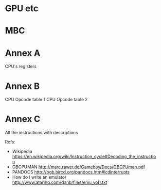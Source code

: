 # GPU etc

# MBC

# Annex A
CPU's registers
# Annex B
CPU Opcode table 1
CPU Opcode table 2
# Annex C
All the instructions with descriptions

Refs:

* Wikipedia https://en.wikipedia.org/wiki/Instruction_cycle#Decoding_the_instruction
* GBCPUMAN http://marc.rawer.de/Gameboy/Docs/GBCPUman.pdf
* PANDOCS http://bgb.bircd.org/pandocs.htm#lcdinterrupts
* How do I write an emulator http://www.atarihq.com/danb/files/emu_vol1.txt
